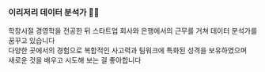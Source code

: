 ### 이리저리 데이터 분석가 :clap::clap: 
<div>학창시절 경영학을 전공한 뒤 스타트업 회사와 은행에서의 근무를 거쳐 데이터 분석가를 꿈꾸고 있습니다</div>
<div>다양한 곳에서의 경험으로 복합적인 사고력과 팀워크에 특화된 성격을 보유하였으며</div>
<div>새로운 것을 배우고 시도해 보는 걸 좋아합니다</div>
 
 

<!--
<div>자신도 모르는 자신을 발견시켜 주는 것이 빅데이터다</div>
**qwerty1434/qwerty1434** is a ✨ _special_ ✨ repository because its `README.md` (this file) appears on your GitHub profile.

Here are some ideas to get you started:

- 🔭 I’m currently working on ...
- 🌱 I’m currently learning ...
- 👯 I’m looking to collaborate on ...
- 🤔 I’m looking for help with ...
- 💬 Ask me about ...
- 📫 How to reach me: ...
- 😄 Pronouns: ...
- ⚡ Fun fact: ...
-->

